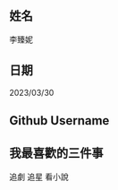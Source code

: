姓名
----
李臻妮

日期
----
2023/03/30

Github Username
---------------


我最喜歡的三件事
---------------
追劇 追星 看小說